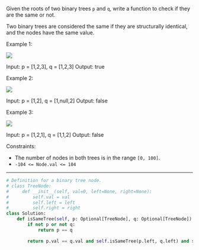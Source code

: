 Given the roots of two binary trees `p` and `q`, write a function to check if they are the same or not.

Two binary trees are considered the same if they are structurally identical, and the nodes have the same value.

Example 1:

![](https://assets.leetcode.com/uploads/2020/12/20/ex1.jpg)

Input: p = [1,2,3], q = [1,2,3]
Output: true

Example 2:

![](https://assets.leetcode.com/uploads/2020/12/20/ex2.jpg)

Input: p = [1,2], q = [1,null,2]
Output: false

Example 3:

![](https://assets.leetcode.com/uploads/2020/12/20/ex3.jpg)

Input: p = [1,2,1], q = [1,1,2]
Output: false

Constraints:

- The number of nodes in both trees is in the range `[0, 100]`.
- `-104 <= Node.val <= 104`

---

```python
# Definition for a binary tree node.
# class TreeNode:
#     def __init__(self, val=0, left=None, right=None):
#         self.val = val
#         self.left = left
#         self.right = right
class Solution:
    def isSameTree(self, p: Optional[TreeNode], q: Optional[TreeNode]) -> bool:
        if not p or not q:
            return p == q
        
        return p.val == q.val and self.isSameTree(p.left, q.left) and self.isSameTree(p.right, q.right)
```